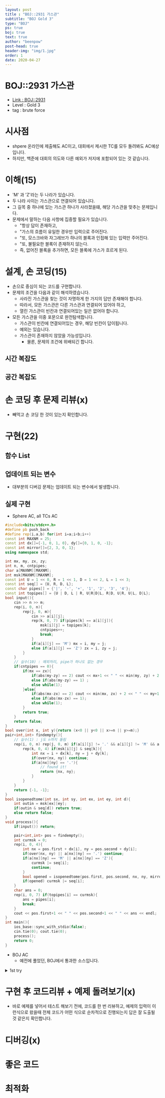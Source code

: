 ```yaml
---
layout: post
title : "BOJ::2931 가스관"
subtitle: "BOJ Gold 3"
type: "BOJ"
ps: true
boj: true
text: true
author: "beenpow"
post-head: true
header-img: "img/1.jpg"
order: 1
date: 2020-04-27
---
```

# BOJ::2931 가스관
- [Link : BOJ::2931](https://www.acmicpc.net/problem/2931)
- Level : Gold 3
- tag : brute force

# 시사점
- shpere 온라인에 제출해도 AC이고, 대회에서 제시한 TC를 모두 돌려봐도 AC예상입니다.
- 하지만, 백준에 대회의 의도와 다른 예외가 저지에 포함되어 있는 것 같습니다.

# 이해(15)
- 'M' 과 'Z'라는 두 나라가 있습니다.
- 두 나라 사이는 가스관으로 연결되어 있습니다.
- 그 길목 중 하나에 있는 가스관 하나가 사라졌을떄, 해당 가스관을 맞추는 문제입니다.
- 문제에서 말하는 다음 사항에 집중할 필요가 있습니다.
  - "항상 답이 존재하고,
  - "가스의 흐름이 유일한 경우만 입력으로 주어진다.
  - "또, 모스크바와 자그레브가 하나의 블록과 인접해 있는 입력만 주어진다.
  - "또, 불필요한 블록이 존재하지 않는다.
  - 즉, 없어진 블록을 추가하면, 모든 블록에 가스가 흐르게 된다.

# 설계, 손 코딩(15)
- 손으로 중심이 되는 코드를 구현합니다.
- 문제의 조건을 다음과 같이 해석하였습니다.
  - 사라진 가스관을 찾는 것이 자명하게 한 가지의 답만 존재해야 합니다.
  - 따라서, 모든 가스관은 다른 가스관과 연결되어 있어야 하고,
  - 열린 가스관이 빈칸과 연결되어있는 일은 없어야 합니다.
- 모든 가스관을 이중 포문으로 완전탐색합니다.
  - 가스관이 빈칸에 연결되어있는 경우, 해당 빈칸이 답이됩니다.
  - 예외는 있습니다.
  - 가스관이 존재하지 않았을 가능성입니다.
    - 물론, 문제의 조건에 위배되긴 합니다.

## 시간 복잡도

## 공간 복잡도

# 손 코딩 후 문제 리뷰(x)
- 빼먹고 손 코딩 한 것이 있는지 확인합니다.

# 구현(22)

## 함수 List 

## 업데이트 되는 변수
- 대부분의 디버깅 문제는 업데이트 되는 변수에서 발생합니다.

## 실제 구현 

- Sphere AC, all TCs AC

```cpp
#include<bits/stdc++.h>
#define pb push_back
#define rep(i,a,b) for(int i=a;i<b;i++)
const int MAXNM = 25;
const int dx[]={-1, 0, 1, 0}, dy[]={0, 1, 0, -1};
const int mirror[]={2, 3, 0, 1};
using namespace std;

int mx, my, zx, zy;
int n, m, cntpipes;
char a[MAXNM][MAXNM];
int msk[MAXNM][MAXNM];
const int U = 1 << 0, R = 1 << 1, D = 1 << 2, L = 1 << 3;
const int seq[] = {U, R, D, L};
const char pipes[] = {'|', '-', '+', '1', '2', '3', '4'};
const int topipes[] = {U | D, L | R, U|R|D|L, R|D, U|R, U|L, D|L};
bool input(){
    cin >> n >> m;
    rep(i, 0, n){
        rep(j, 0, m){
            cin >> a[i][j];
            rep(k, 0, 7) if(pipes[k] == a[i][j]){
                msk[i][j] = topipes[k];
                cntpipes++;
                break;
            }
            if(a[i][j] == 'M') mx = i, my = j;
            else if(a[i][j] == 'Z') zx = i, zy = j;
        }
    }
    // 실수(10) : 예외처리, pipe가 하나도 없는 경우
    if(cntpipes == 0){
        if(mx == zx){
            if(abs(my-zy) == 2) cout << mx+1 << " " << min(my, zy) + 2 << " " << '-' << endl;
            else if(abs(my-zy) == 1) ;
            else while(1);
        }else{
            if(abs(mx-zx) == 2) cout << min(mx, zx) + 2 << " " << my+1 << " " << '|' << endl;
            else if(abs(mx-zx) == 1);
            else while(1);
        }
        return true;
    }
    return false;
}
bool over(int x, int y){return (x<0 || y<0 || x>=n || y>=m);}
pair<int,int> findempty(){
    // 실수(1) : j도 n까지 돌림
    rep(i, 0, n) rep(j, 0, m) if(a[i][j] != '.' && a[i][j] != 'M' && a[i][j] != 'Z'){
        rep(k, 0, 4) if(msk[i][j] & seq[k]){
            int nx = i + dx[k], ny = j + dy[k];
            if(over(nx, ny)) continue;
            if(a[nx][ny] == '.'){
                // found it!
                return {nx, ny};
            }
        }
    }
    return {-1, -1};
}
bool isopenedtome(int sx, int sy, int ex, int ey, int d){
    int outin = msk[ex][ey];
    if(outin & seq[d]) return true;
    else return false;
}
void process(){
    if(input()) return;

    pair<int,int> pos = findempty();
    int curmsk = 0;
    rep(i, 0, 4){
        int nx = pos.first + dx[i], ny = pos.second + dy[i];
        if(over(nx, ny) || a[nx][ny] == '.') continue;
        if(a[nx][ny] == 'M' || a[nx][ny] == 'Z'){
            curmsk |= seq[i];
            continue;
        }
        bool opened = isopenedtome(pos.first, pos.second, nx, ny, mirror[i]);
        if(opened) curmsk |= seq[i];
    }
    char ans = 0;
    rep(i, 0, 7) if(topipes[i] == curmsk){
        ans = pipes[i];
        break;
    }
    cout << pos.first+1 << " " << pos.second+1 << " " << ans << endl;
}
int main(){
    ios_base::sync_with_stdio(false);
    cin.tie(0); cout.tie(0);
    process();
    return 0;
}
```

- BOJ AC
  - 예전에 풀었던, BOJ에서 통과한 소스입니다.

<details markdown="1">
<summary> 1st try </summary>

```cpp
// 시작점과 종료점 조심하자
#include<cstdio>
#include<vector>
#include<queue>
using namespace std;

bool Found = false;
int n, m, sx, sy, ex, ey;
int ansx=-1, ansy;
char a[25][25];
queue<pair<int, int> >q;
bool visit[25][25];
const int dx[]={-1, 0, 1, 0}, dy[]={0, 1, 0, -1};
const int U = 1<<0, R = 1<<1, D = 1<<2, L = 1<<3;
const int turn[]={D,L,U,R};
vector<int> pipe={0, R|D, U|R, U|L, D|L, U|D, L|R, U|R|D|L};
//                   '1'  '2'  '3'  '4'  '5'  '6'   '7'

bool over(int x, int y){return (x<0 || y<0 || x>=n || y>=m);}

void check(int x, int y){
    int now = 0;
    for(int k=0; k<4; k++){
        int nx = x+dx[k], ny = y+dy[k];
        if(over(nx, ny) || a[nx][ny] == '.' || a[nx][ny]=='M' || a[nx][ny]=='Z')continue;// 실수 : 정답 지점 주변은 over처리 해줘야한다
        int next = pipe[a[nx][ny]-'0'];
        int nd = turn[k];
        if(next & nd){
            now = now|(1<<k);
        }
    }
    for(int i=1; i<pipe.size(); i++){
        if(now == pipe[i]){
            Found = true;
            printf("%d %d ",x+1,y+1);
            if(i<=4){
                printf("%d\n",i);
            }else{
                if(i==5)printf("|\n");
                else if(i==6)printf("-\n");
                else if(i==7)printf("+\n");
            }
            break;
        }
    }
}

void solve(){
    while(!q.empty()){
        int x = q.front().first, y = q.front().second; q.pop();
        int now = pipe[a[x][y]-'0'];
        for(int k=0; k<4; k++){
            if(now & (1<<k)){ // now -> next
                int nx = x+dx[k], ny = y+dy[k];
                if(visit[nx][ny])continue; // over할 수는 없음
                if(a[nx][ny] == '.'){
                    // 찾았다
                    ansx = nx, ansy = ny;
                    return;
                }else if(a[nx][ny] == 'Z'){
                    visit[nx][ny] = true; // 마지막 점 q에 push안함
                }else{
                    // 굳이 now <- next로 열려 있는지 확인 안 해도 될듯 경로는 무조건 있으므로
                    q.push({nx, ny});
                    visit[nx][ny] = true;
                }
            }
        }
    }
    //if(ansx == -1)while(1);
}

int main(){
    //freopen("input.txt", "r", stdin);
    scanf("%d %d",&n,&m);
    for(int i=0; i<n; i++){
        for(int j=0; j<m; j++){
            scanf(" %1c",&a[i][j]);
            if(a[i][j] == 'M')sx = i, sy = j;
            else if(a[i][j] == 'Z')ex = i, ey = j;
            else if(a[i][j] == '|')a[i][j] = '5';
            else if(a[i][j] == '-')a[i][j] = '6';
            else if(a[i][j] == '+')a[i][j] = '7';
        }
    }
    // 시작점은 q에 추가하지 않는다. 시작점과 인접한 가스관은 1개이다.
    // 실수 : < 예외처리 >시작점과 인접한 곳이 '.'으로 되어있을 수 있다.
    // 예외 : M과 Z가 붙어 있을 수 있다.... 와우 <-- 이걸 문제 읽으면서 찾아내야 한다.
    bool Is = false;
    visit[sx][sy] = true;
    for(int k=0; k<4; k++){
        int nx = sx+dx[k], ny = sy+dy[k];
        if(over(nx, ny) || a[nx][ny] == '.' ||a[nx][ny] =='Z')continue;
        q.push({nx, ny});
        visit[nx][ny] = true;
        Is = true;
        break;
    }
    if(Is == false){
        a[sx][sy] = '7';
        for(int k=0; k<4; k++){
            int nx = sx+dx[k], ny = sy+dy[k];
            if(over(nx, ny))continue;
            check(nx, ny);
            if(Found)break;
        }
    }else{
        solve();
        check(ansx, ansy);
    }
    return 0;
}
```

</details>

# 구현 후 코드리뷰 + 예제 돌려보기(x)
- 바로 예제를 넣어서 테스트 해보기 전에, 코드를 한 번 리뷰하고, 예제의 입력이 이런식으로 왔을때
  전체 코드가 어떤 식으로 순차적으로 진행되는지 답은 잘 도출될 것 같은지 확인합니다.

# 디버깅(x)

# 좋은 코드

# 최적화
